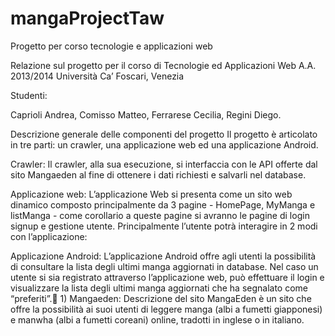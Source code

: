 mangaProjectTaw
===============

Progetto per corso tecnologie e applicazioni web

Relazione sul progetto per il corso di Tecnologie ed Applicazioni Web
A.A. 2013/2014
Università Ca’ Foscari, Venezia

Studenti:

Caprioli Andrea,
Comisso Matteo,
Ferrarese Cecilia,
Regini Diego.

Descrizione generale delle componenti del progetto
Il progetto è articolato in tre parti: un crawler, una applicazione web ed una applicazione Android.

Crawler:
Il crawler, alla sua esecuzione, si interfaccia con le API offerte dal sito Mangaeden al fine di ottenere i dati richiesti e salvarli nel database.

Applicazione web:
L’applicazione Web si presenta come un sito web dinamico composto principalmente da 3 pagine - HomePage, MyManga e listManga - come corollario a queste pagine si avranno le pagine di login signup e gestione utente.
Principalmente l’utente potrà interagire in 2 modi con l’applicazione:

Applicazione Android:
L’applicazione Android offre agli utenti la possibilità di consultare la lista degli ultimi manga aggiornati in database. Nel caso un utente si sia registrato attraverso l’applicazione web, può effettuare il login e visualizzare la lista degli ultimi manga aggiornati che ha segnalato come “preferiti”.	1) Mangaeden: Descrizione del sito
MangaEden è un sito che offre la possibilità ai suoi utenti di leggere manga (albi a fumetti giapponesi) e manwha (albi a fumetti coreani) online, tradotti in inglese o in italiano.

